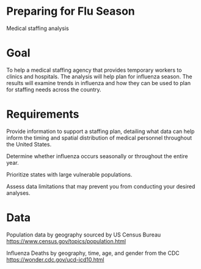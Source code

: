 # Preparing for Flu Season
Medical staffing analysis
# Goal
To help a medical staffing agency that provides temporary workers to clinics and hospitals. The analysis will help plan for influenza season. The results will examine trends in influenza and how they can be used to plan for staffing needs across the country. 
# Requirements
Provide information to support a staffing plan, detailing what data can help inform the timing and spatial distribution of medical personnel throughout the United States. 

Determine whether influenza occurs seasonally or throughout the entire year. 

Prioritize states with large vulnerable populations. 

Assess data limitations that may prevent you from conducting your desired analyses. 
# Data
Population data by geography sourced by US Census Bureau https://www.census.gov/topics/population.html

Influenza Deaths by geography, time, age, and gender from the CDC https://wonder.cdc.gov/ucd-icd10.html
